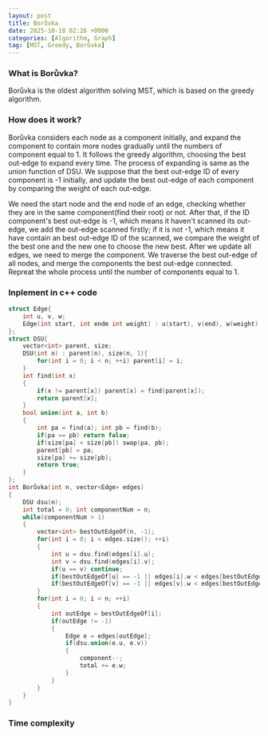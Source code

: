 ```yaml
---
layout: post
title: Borůvka
date: 2025-10-18 02:26 +0000
categories: [Algorithm, Graph]
tag: [MST, Greedy, Borůvka]
---
```

### **What is Borůvka?**

Borůvka is the oldest algorithm solving MST, which is based on the greedy algorithm.

### **How does it work?**

Borůvka considers each node as a component initially, and expand the component to contain more nodes gradually until the numbers of component equal to 1. It follows the greedy algorithm, choosing the best out-edge to expand every time. The process of expanding is same as the union function of DSU. We suppose that the best out-edge ID of every component is -1 initially, and update the best out-edge of each component by comparing the weight of each out-edge.

We need the start node and the end node of an edge, checking whether they are in the same component(find their root) or not. After that, if the ID component's best out-edge is -1, which means it haven't scanned its out-edge, we add the out-edge scanned firstly; if it is not -1, which means it have contain an best out-edge ID of the scanned, we compare the weight of the best one and the new one to choose the new best. After we update all edges, we need to merge the component. We traverse the best out-edge of all nodes, and merge the components the best out-edge connected. Repreat the whole process until the number of components equal to 1.

### **Inplement in c++ code**

```c++
struct Edge{
    int u, v, w;
    Edge(int start, int endm int weight) : u(start), v(end), w(weight) {}
};
struct DSU{
    vector<int> parent, size;
    DSU(int n) : parent(n), size(n, 1){
        for(int i = 0; i < n; ++i) parent[i] = i;
    }
    int find(int x)
    {
        if(x != parent[x]) parent[x] = find(parent[x]);
        return parent[x];
    }
    bool union(int a, int b)
    {
        int pa = find(a); int pb = find(b);
        if(pa == pb) return false;
        if(size[pa] < size[pb]) swap(pa, pb);
        parent[pb] = pa;
        size[pa] += size[pb];
        return true;
    }
};
int Borůvka(int n, vector<Edge> edges) 
{
    DSU dsu(n);
    int total = 0; int componentNum = n;
    while(componentNum > 1)
    {
        vector<int> bestOutEdgeOf(n, -1);
        for(int i = 0; i < edges.size(); ++i)
        {
            int u = dsu.find(edges[i].u);
            int v = dsu.find(edges[i].v);
            if(u == v) continue;
            if(bestOutEdgeOf[u] == -1 || edges[i].w < edges[bestOutEdgeOf[u]].w) bestOutEdgeOf[u] = i;
            if(bestOutEdgeOf[v] == -1 || edges[v].w < edges[bestOutEdgeOf[v]].w) bestOutEdgeOf[v] = i;
        }
        for(int i = 0; i < n; ++i)
        {
            int outEdge = bestOutEdgeOf[i];
            if(outEdge != -1)
            {
                Edge e = edges[outEdge];
                if(dsu.union(e.u, e.v))
                {
                    component--;
                    total += e.w;
                }   
            }
        }
    }
}
```

### **Time complexity**
